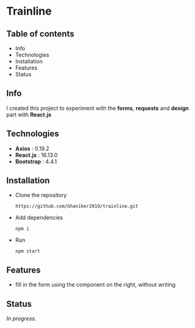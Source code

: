 # Trainline

## Table of contents

- Info
- Technologies
- Installation
- Features
- Status

## Info

I created this project to experiment with the **forms**, **requests** and **design** part with **React.js**

## Technologies

- **Axios** : 0.19.2
- **React.js** : 16.13.0
- **Bootstrap** : 4.4.1

## Installation

- Clone the repository

  `https://github.com/Ghaniker2019/trainline.git`

- Add dependencies

  `npm i`

- Run

  `npm start`

## Features

- fill in the form using the component on the right, without writing

## Status

_In progress._
